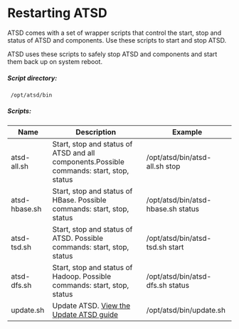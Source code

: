 Restarting ATSD
===============

ATSD comes with a set of wrapper scripts that control the start, stop
and status of ATSD and components. Use these scripts to start and stop
ATSD.

ATSD uses these scripts to safely stop ATSD and components and start
them back up on system reboot.

##### Script directory:

```sh
 /opt/atsd/bin
```

##### Scripts:

| Name | Description | Example |
| --- | --- | --- |
| atsd-all.sh | Start, stop and status of ATSD and all components.Possible commands: start, stop, status | /opt/atsd/bin/atsd-all.sh stop |
| atsd-hbase.sh | Start, stop and status of HBase. Possible commands: start, stop, status | /opt/atsd/bin/atsd-hbase.sh status |
| atsd-tsd.sh | Start, stop and status of ATSD. Possible commands: start, stop, status | /opt/atsd/bin/atsd-tsd.sh start |
| atsd-dfs.sh | Start, stop and status of Hadoop. Possible commands: start, stop, status | /opt/atsd/bin/atsd-dfs.sh status |
| update.sh | Update ATSD. [View the Update ATSD guide](/products/axibase-time-series-database/download-atsd/update-atsd/ "Update ATSD") | /opt/atsd/bin/update.sh |

